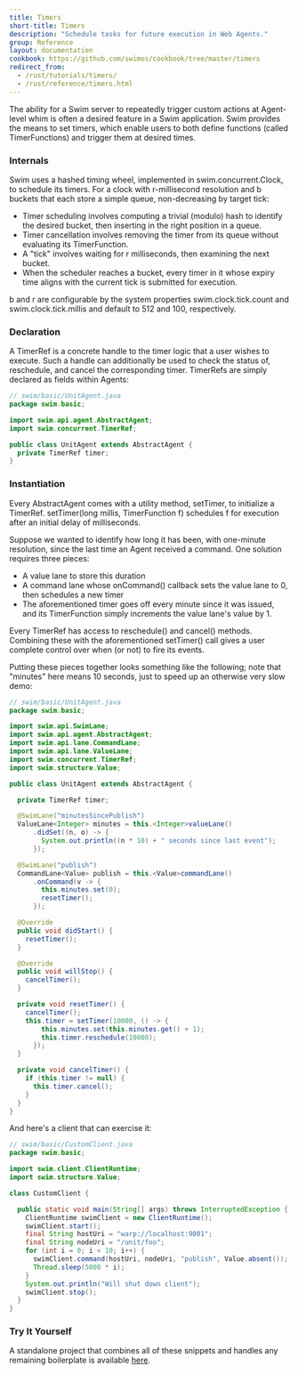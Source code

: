 ```yaml
---
title: Timers
short-title: Timers
description: "Schedule tasks for future execution in Web Agents."
group: Reference
layout: documentation
cookbook: https://github.com/swimos/cookbook/tree/master/timers
redirect_from:
  - /rust/tutorials/timers/
  - /rust/reference/timers.html
---
```


The ability for a Swim server to repeatedly trigger custom actions at Agent-level whim is often a desired feature in a Swim application. Swim provides the means to set timers, which enable users to both define functions (called TimerFunctions) and trigger them at desired times.

### Internals

Swim uses a hashed timing wheel, implemented in swim.concurrent.Clock, to schedule its timers. For a clock with r-millisecond resolution and b buckets that each store a simple queue, non-decreasing by target tick:

- Timer scheduling involves computing a trivial (modulo) hash to identify the desired bucket, then inserting in the right position in a queue.
- Timer cancellation involves removing the timer from its queue without evaluating its TimerFunction.
- A "tick" involves waiting for r milliseconds, then examining the next bucket.
- When the scheduler reaches a bucket, every timer in it whose expiry time aligns with the current tick is submitted for execution.

b and r are configurable by the system properties swim.clock.tick.count and swim.clock.tick.millis and default to 512 and 100, respectively.

### Declaration

A TimerRef is a concrete handle to the timer logic that a user wishes to execute. Such a handle can additionally be used to check the status of, reschedule, and cancel the corresponding timer. TimerRefs are simply declared as fields within Agents:

```java
// swim/basic/UnitAgent.java
package swim.basic;

import swim.api.agent.AbstractAgent;
import swim.concurrent.TimerRef;

public class UnitAgent extends AbstractAgent {
  private TimerRef timer;
}
```

### Instantiation

Every AbstractAgent comes with a utility method, setTimer, to initialize a TimerRef. setTimer(long millis, TimerFunction f) schedules f for execution after an initial delay of milliseconds.

Suppose we wanted to identify how long it has been, with one-minute resolution, since the last time an Agent received a command. One solution requires three pieces:

- A value lane to store this duration
- A command lane whose onCommand() callback sets the value lane to 0, then schedules a new timer
- The aforementioned timer goes off every minute since it was issued, and its TimerFunction simply increments the value lane's value by 1.

Every TimerRef has access to reschedule() and cancel() methods. Combining these with the aforementioned setTimer() call gives a user complete control over when (or not) to fire its events.

Putting these pieces together looks something like the following; note that "minutes" here means 10 seconds, just to speed up an otherwise very slow demo:

```java
// swim/basic/UnitAgent.java
package swim.basic;

import swim.api.SwimLane;
import swim.api.agent.AbstractAgent;
import swim.api.lane.CommandLane;
import swim.api.lane.ValueLane;
import swim.concurrent.TimerRef;
import swim.structure.Value;

public class UnitAgent extends AbstractAgent {

  private TimerRef timer;

  @SwimLane("minutesSincePublish")
  ValueLane<Integer> minutes = this.<Integer>valueLane()
      .didSet((n, o) -> {
        System.out.println((n * 10) + " seconds since last event");
      });

  @SwimLane("publish")
  CommandLane<Value> publish = this.<Value>commandLane()
      .onCommand(v -> {
        this.minutes.set(0);
        resetTimer();
      });

  @Override
  public void didStart() {
    resetTimer();
  }

  @Override
  public void willStop() {
    cancelTimer();
  }

  private void resetTimer() {
    cancelTimer();
    this.timer = setTimer(10000, () -> {
        this.minutes.set(this.minutes.get() + 1);
        this.timer.reschedule(10000);
      });
  }

  private void cancelTimer() {
    if (this.timer != null) {
      this.timer.cancel();
    }
  }
}
```

And here's a client that can exercise it:

```java
// swim/basic/CustomClient.java
package swim.basic;

import swim.client.ClientRuntime;
import swim.structure.Value;

class CustomClient {

  public static void main(String[] args) throws InterruptedException {
    ClientRuntime swimClient = new ClientRuntime();
    swimClient.start();
    final String hostUri = "warp://localhost:9001";
    final String nodeUri = "/unit/foo";
    for (int i = 0; i < 10; i++) {
      swimClient.command(hostUri, nodeUri, "publish", Value.absent());
      Thread.sleep(5000 * i);
    }
    System.out.println("Will shut down client");
    swimClient.stop();
  }
}
```

### Try It Yourself

A standalone project that combines all of these snippets and handles any remaining boilerplate is available [here](https://github.com/swimos/cookbook/tree/master/timers).
